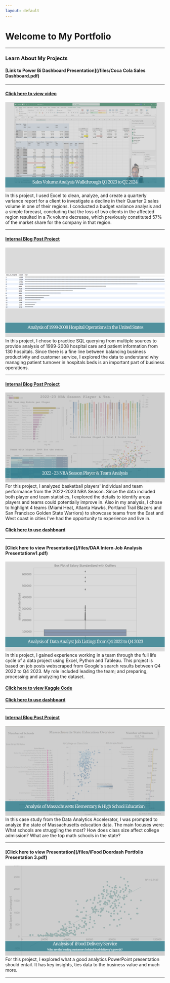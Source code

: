 ```yaml
---
layout: default
---
```

# Welcome to My Portfolio

---

### Learn About My Projects

#### [Link to Power Bi Dashboard Presentation](/files/Coca Cola Sales Dashboard.pdf)

---
#### [Click here to view video](https://youtu.be/mrlNEfwPXmA)
<img src="images/Sales Volume Analysis Cover.png"/>
In this project, I used Excel to clean, analyze, and create a quarterly variance report for a client to investigate a decline in their Quarter 2 sales volume in one of their regions. I conducted a budget variance analysis and a simple forecast, concluding that the loss of two clients in the affected region resulted in a 7k volume decrease, which previously constituted 57% of the market share for the company in that region.									


---
#### [Internal Blog Post Project](/sql_healthcare_project.md)
<img src="images/SQL Healthcare Github Cover.png"/>
In this project, I chose to practice SQL querying from multiple sources to provide analysis of 1999-2008 hospital care and patient information from 130 hospitals. Since there is a fine line between balancing business productivity and customer service, I explored the data to understand why managing patient turnover in hospitals beds is an important part of business operations.

---

#### [Internal Blog Post Project](/tableau_nba_project.md)
<img src="images/NBA Github Cover.png"/>
For this project, I analyzed basketball players' individual and team performance from the 2022-2023 NBA Season. Since the data included both player and team statistics, I explored the details to identify areas players and teams could potentially improve in. Also in my analysis, I chose to highlight 4 teams (Miami Heat, Atlanta Hawks, Portland Trail Blazers and San Francisco Golden State Warriors) to showcase teams from the East and West coast in cities I've had the opportunity to experience and live in.


#### [Click here to use dashboard](https://public.tableau.com/views/2022-23NBASeasonPlayerTeamAnalysisDashboard/22-23NBATeamAnalysisDashboard?:language=en-US&:display_count=n&:origin=viz_share_link)

---

#### [Click here to view Presentation](/files/DAA Intern Job Analysis Presentationv1.pdf)
<img src="images/Salary Boxplot Outliers Github Cover.png"/>
In this project, I gained experience working in a team through the full life cycle of a data project using Excel, Python and Tableau. This project is based on job posts webscraped from Google's search results between Q4 2022 to Q4 2023. My role included leading the team; and preparing, processing and analyzing the dataset.

#### [Click here to view Kaggle Code](https://www.kaggle.com/code/datadomino/data-cleaning-in-python)
#### [Click here to use dashboard](https://public.tableau.com/views/JobPostingData_17008765985050/Dashboard1?:language=en-US&:display_count=n&:origin=viz_share_link)

---
#### [Internal Blog Post Project](/education_project.md)
<img src="images/Github Mass Cover.png"/>
In this case study from the Data Analytics Accelerator, I was prompted to analyze the state of Massachusetts education data. The main focuses were:
What schools are struggling the most?
How does class size affect college admission?
What are the top math schools in the state? 

---
#### [Click here to view Presentation](/files/iFood Doordash Portfolio Presentation 3.pdf)
<img src="images/IFood Github Cover.png"/>
For this project, I explored what a good analytics PowerPoint presentation should entail. It has key insights, ties data to the business value and much more. 

---
